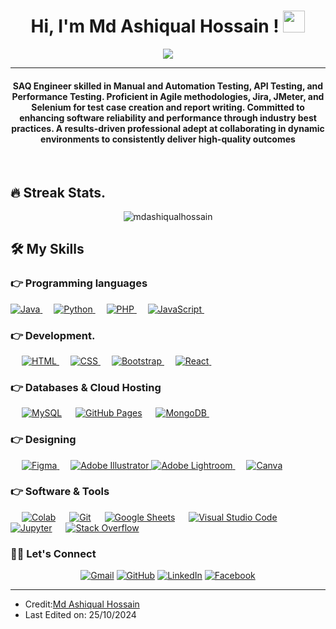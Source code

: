 <h1 align="center">Hi, I'm Md Ashiqual Hossain ! <img src="https://media.giphy.com/media/hvRJCLFzcasrR4ia7z/giphy.gif" width="35"></h1>
<p align="center">
  <a href="https://github.com/DenverCoder1/readme-typing-svg"><img src="https://readme-typing-svg.herokuapp.com?lines=Computer+Science+Graduate;Tech+Enthusiast;Software+QA+Engineer;%20AI%20|%20ML%20Enthusiast;Never%20Stop%20Learning&center=true&width=500&height=50"></a>
</p>
<hr/>
<h4 align="center">SAQ Engineer skilled in Manual and Automation Testing, API Testing, and Performance Testing. Proficient in Agile methodologies, Jira, JMeter, and Selenium for test case creation and report writing. Committed to enhancing software reliability and performance through industry best practices. A results-driven professional adept at collaborating in dynamic environments to consistently deliver high-quality outcomes </h4>
<br>
<!-- <p align="center"> <img src="https://komarev.com/ghpvc/?username=md_ashiqual_hossain&label=Profile%20views&color=0e75b6&style=plastic" alt="md_ashiqual_hossain" /> </p> -->

## 🔥 Streak Stats.

<p align="center"><img src="https://github-readme-streak-stats.herokuapp.com/?user=mdashiqualhossain&theme=radical" alt="mdashiqualhossain"  /></p>

## 🛠️ My Skills

### 👉 Programming languages


<p align="left"> 
  
  
  <a href="https://www.java.com" target="_blank"> 
    <img alt="Java" src="https://img.shields.io/badge/Java-%23007396.svg?logo=java&logoColor=white">
  </a>
  &emsp;
   <a href="https://www.python.org" target="_blank">
    <img alt="Python" src="https://img.shields.io/badge/Python%20-%2314354C.svg?logo=python&logoColor=white">
  </a>
  &emsp;
  <a href="https://www.php.net/">
    <img alt="PHP" src="https://img.shields.io/badge/PHP-%23777BB4.svg?logo=php&logoColor=white"/>
  </a>
  &emsp;
  <a href="https://developer.mozilla.org/en-US/docs/Web/JavaScript" target="_blank"> 
     <img alt="JavaScript" src="https://img.shields.io/badge/JavaScript%20-%23F7DF1E.svg?logo=javascript&logoColor=black">
   </a>
  &emsp;
  
  </a>
</p>



### 👉 Development.
<p align="left"> 
  &emsp; 
  <a href="https://www.w3.org/html/" target="_blank"> 
   <img alt="HTML" src="https://img.shields.io/badge/HTML5%20-%23E34F26.svg?logo=html5&logoColor=white">
  </a>   
  &emsp;
  <a href="https://www.w3schools.com/css/" target="_blank">
    <img alt="CSS" src="https://img.shields.io/badge/CSS%20-%231572B6.svg?logo=css3&logoColor=white">
  </a> 
   &emsp;
  <a href="https://getbootstrap.com" target="_blank"> 
    <img alt="Bootstrap" src="https://img.shields.io/badge/Bootstrap-%23563D7C.svg?style=flat&logo=bootstrap&logoColor=white"/>
  </a>
   &emsp;
  <a href="https://react.dev/" target="_blank"> 
    <img alt="React" src="https://img.shields.io/badge/-ReactJs-61DAFB?style=flat&logo=react&logoColor=white"/>
  </a>
   &emsp;
 
</p>

### 👉 Databases & Cloud Hosting
<p align="left">
  &emsp;
    <a href="https://www.mysql.com/"><img alt="MySQL" src="https://img.shields.io/badge/MySQL-%2300f.svg?style=flat&llogo=mysql&logoColor=white"></a>
  &emsp;
    <a href="https://www.github.com"><img alt="GitHub Pages" src="https://img.shields.io/badge/GitHub%20Pages-%23327FC7.svg?style=flat&llogo=github&logoColor=white"></a>
  &emsp;
  <a href="https://www.mongodb.com/" target="_blank"> 
    <img alt="MongoDB" src="https://img.shields.io/badge/MongoDB-4EA94B?style=flat&logo=mongodb&logoColor=white"/>
  </a>
  &emsp;


<!--     <a href="https://firebase.google.com/"><img alt="Firebase" src ="https://img.shields.io/badge/Firebase-%23316192.svg?logo=firebase&logoColor=white"></a>
 --> 
</p>

### 👉 Designing

<p align="left">
  &emsp;
  <a href="https://www.figma.com/" target="_blank"> 
    <img alt="Figma" src="https://img.shields.io/badge/Figma-F24E1E?style=flat&logo=figma&logoColor=white"/>
  </a>
  &emsp;
  
 <a href="https://www.adobe.com/in/products/illustrator.html" target="_blank"> 
    <img alt="Adobe Illustrator" src="https://img.shields.io/badge/Adobe Illustrator-%23FF9A00.svg?style=flat&logo=adobeillustrator&logoColor=white"/>
  </a> 
  <!--
  &emsp;
  <a href="https://www.adobe.com/in/products/indesign.html" target="_blank"> 
    <img alt="Adobe Indesign" src="https://img.shields.io/badge/Adobe Indesign-%e749a0.svg?style=flat&logo=adobeindesign&logoColor=white"/> 
  </a> 
    &emsp;

     &emsp;
  <a href="https://www.adobe.com/in/products/premiere.html" target="_blank"> 
   <img alt="Adobe Premiere Pro" src="https://img.shields.io/badge/Adobe Premiere Pro-%2300f.svg?style=flat&logo=adobepremierepro&logoColor=white"/>
  </a>
    -->
    
  <a href="https://www.adobe.com/in/products/photoshop-lightroom.html" target="_blank"> 
    <img alt="Adobe Lightroom" src="https://img.shields.io/badge/Adobe Lightroom-%2300f.svg?style=flat&logo=adobelightroom&logoColor=white"/>
  </a>
  &emsp; 
  <a href="#">
  	<img alt="Canva" src="https://img.shields.io/badge/Canva-%2300C4CC.svg?style=flat&logo=Canva&logoColor=white"/>
  </a>
 </p>
 
  ### 👉 Software & Tools
 
<p>
<!--   &emsp;
    <a href="#"><img alt="Adobe" src="https://img.shields.io/badge/Adobe%20-%23FF0000.svg?logo=adobe&logoColor=white"></a> -->
  &emsp;
    <a href="#"><img alt="Colab" src="https://img.shields.io/badge/Colab-00b56a.svg?logo=google-colab&logoColor=white"></a>
<!--   &emsp;
    <a href="#"><img alt="Codepen" src="https://img.shields.io/badge/Codepen-000000.svg?logo=codepen&logoColor=white"></a> -->
  &emsp;
    <a href="#"><img alt="Git" src="https://img.shields.io/badge/Git%20-%23F05033.svg?logo=git&logoColor=white"></a>
  &emsp;
<!--     <a href="#"><img alt="Linux" src="https://img.shields.io/badge/Linux-FCC624?style=flat&logo=linux&logoColor=black"></a>
  &emsp; -->
     <a href="#"><img alt="Google Sheets" src="https://img.shields.io/badge/Google%20Sheets%20-%2334A853.svg?logo=google%20sheets&logoColor=white"></a>
  &emsp; 
    <a href="#"><img alt="Visual Studio Code" src="https://img.shields.io/badge/Visual%20Studio%20Code-0078d7.svg?logo=visual-studio-code&logoColor=white"></a>
  &emsp;
    <a href="#"><img alt="Jupyter" src="https://img.shields.io/badge/Jupyter%20-%23F37626.svg?logo=Jupyter&logoColor=white"></a>
  &emsp;
    <a href="#"><img alt="Stack Overflow" src="https://img.shields.io/badge/-Stack%20Overflow-FE7A16?logo=stack-overflow&logoColor=white"></a>
  &emsp;


  
</p>



### 🙋‍♀️ Let's Connect

<p align="center">
     <!--    <a href="https://sadia-ahmmed.github.io/portfolio/"><img src="https://img.icons8.com/bubbles/50/000000/web.png" alt="Website"/></a> -->
	<a href="mailto:arfinakash394@gmail.com"><img src="https://img.icons8.com/bubbles/50/000000/gmail.png" alt="Gmail"/></a>
	<a href="https://github.com/mdashiqualhossain"><img src="https://img.icons8.com/bubbles/50/000000/github.png" alt="GitHub"/></a>
	<a href="https://www.linkedin.com/in/mdashiqualhossain/"><img src="https://img.icons8.com/bubbles/50/000000/linkedin.png" alt="LinkedIn"/></a>
	<a href="https://www.facebook.com/arfin.akash394/"><img src="https://img.icons8.com/bubbles/50/000000/facebook-new.png" alt="Facebook"/></a>
<!-- 	<a href="https://instagram.com/candyyyy__18"><img src="https://img.icons8.com/bubbles/50/000000/instagram.png" alt="Instagram"/></a> -->
<!--  <a href="https://www.kaggle.com/sadiaahmmed1709"><img src="https://img.icons8.com/bubbles/50/000000/kaggle.png" alt="Kaggle"/></a> -->
<!--    <a href="https://instagram.com/candyyyy__18"><img src="https://img.icons8.com/bubbles/50/000000/arxiv.png" alt="Kaggle"/></a> -->
<!-- 	<a href="https://www.youtube.com/channel/UC7V1Gm8V0kRLp_EHB8aDj2A"><img src="https://img.icons8.com/bubbles/50/000000/youtube.png" alt="Youtube"/></a> -->
	
</p>

<hr/>

* Credit:[Md Ashiqual Hossain](https://github.com/Candida18)
* Last Edited on: 25/10/2024




